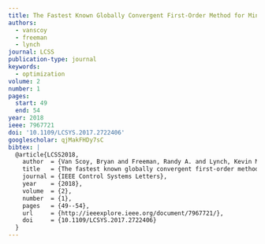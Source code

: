 ```yaml
---
title: The Fastest Known Globally Convergent First-Order Method for Minimizing Strongly Convex Functions
authors:
  - vanscoy
  - freeman
  - lynch
journal: LCSS
publication-type: journal
keywords:
  - optimization
volume: 2
number: 1
pages:
  start: 49
  end: 54
year: 2018
ieee: 7967721
doi: '10.1109/LCSYS.2017.2722406'
googlescholar: qjMakFHDy7sC
bibtex: |
  @article{LCSS2018,
    author  = {Van Scoy, Bryan and Freeman, Randy A. and Lynch, Kevin M.},
    title   = {The fastest known globally convergent first-order method for minimizing strongly convex functions},
    journal = {IEEE Control Systems Letters},
    year    = {2018},
    volume  = {2},
    number  = {1},
    pages   = {49--54},
    url     = {http://ieeexplore.ieee.org/document/7967721/},
    doi     = {10.1109/LCSYS.2017.2722406}
  }
---
```


